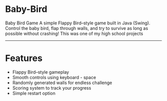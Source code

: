 # Baby-Bird
Baby Bird Game  A simple Flappy Bird–style game built in Java (Swing). Control the baby bird, flap through walls, and try to survive as long as possible without crashing! This was one of my high school projects 

---

# Features 
- Flappy Bird–style gameplay
- Smooth controls using keyboard - space
- Randomly generated walls for endless challenge
- Scoring system to track your progress
- Simple restart option
